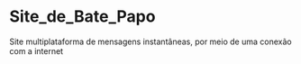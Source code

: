 # Site_de_Bate_Papo
Site multiplataforma de mensagens instantâneas, por meio de uma conexão com a internet
